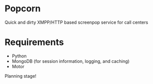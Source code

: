 Popcorn
=======

Quick and dirty XMPP/HTTP based screenpop service for call centers

Requirements
============

- Python
- MongoDB (for session information, logging, and caching)
- Motor

Planning stage!